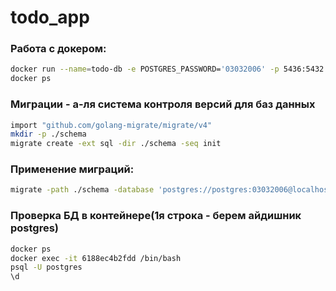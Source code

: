 # todo_app

### Работа с докером:
```bash
docker run --name=todo-db -e POSTGRES_PASSWORD='03032006' -p 5436:5432 -d --rm postgres
docker ps
```

### Миграции - а-ля система контроля версий для баз данных
```bash
import "github.com/golang-migrate/migrate/v4" 
mkdir -p ./schema
migrate create -ext sql -dir ./schema -seq init
```

### Применение миграций:
```bash
migrate -path ./schema -database 'postgres://postgres:03032006@localhost:5436/postgres?sslmode=disable' up
```

### Проверка БД в контейнере(1я строка - берем айдишник postgres)
```bash
docker ps
docker exec -it 6188ec4b2fdd /bin/bash
psql -U postgres
\d
```
